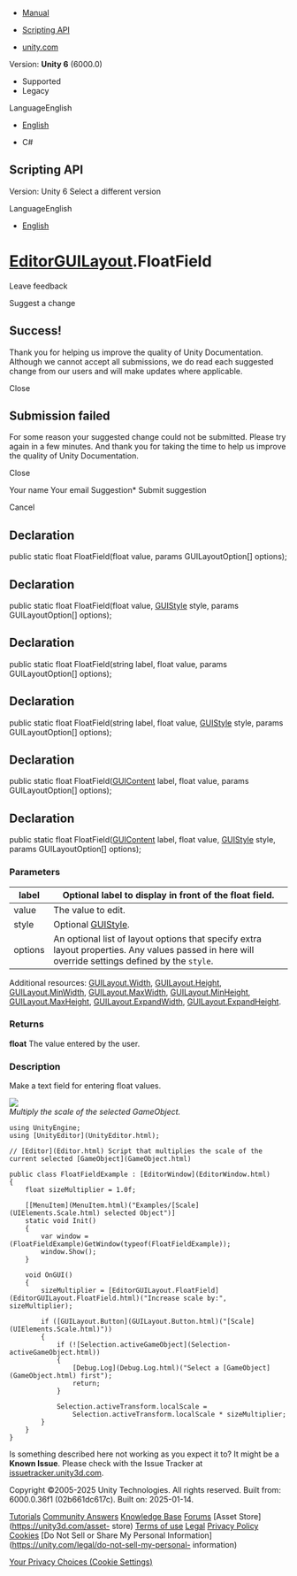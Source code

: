 [ ]()

  * [Manual](../Manual/index.html)
  * [Scripting API](../ScriptReference/index.html)

  * [unity.com](https://unity.com/)

Version: **Unity 6** (6000.0)

  * Supported
  * Legacy

LanguageEnglish

  * [English]()

  * C#

[ ](https://docs.unity3d.com)

## Scripting API

Version: Unity 6 Select a different version

LanguageEnglish

  * [English]()

#  [EditorGUILayout](EditorGUILayout.html).FloatField

Leave feedback

Suggest a change

## Success!

Thank you for helping us improve the quality of Unity Documentation. Although
we cannot accept all submissions, we do read each suggested change from our
users and will make updates where applicable.

Close

## Submission failed

For some reason your suggested change could not be submitted. Please <a>try
again</a> in a few minutes. And thank you for taking the time to help us
improve the quality of Unity Documentation.

Close

Your name Your email Suggestion* Submit suggestion

Cancel

[ ]()

## Declaration

public static float FloatField(float value, params GUILayoutOption[] options);

## Declaration

public static float FloatField(float value, [GUIStyle](GUIStyle.html) style,
params GUILayoutOption[] options);

## Declaration

public static float FloatField(string label, float value, params
GUILayoutOption[] options);

## Declaration

public static float FloatField(string label, float value,
[GUIStyle](GUIStyle.html) style, params GUILayoutOption[] options);

## Declaration

public static float FloatField([GUIContent](GUIContent.html) label, float
value, params GUILayoutOption[] options);

## Declaration

public static float FloatField([GUIContent](GUIContent.html) label, float
value, [GUIStyle](GUIStyle.html) style, params GUILayoutOption[] options);

### Parameters

label | Optional label to display in front of the float field.  
---|---  
value | The value to edit.  
style | Optional [GUIStyle](GUIStyle.html).  
options | An optional list of layout options that specify extra layout properties. Any values passed in here will override settings defined by the `style`.  
Additional resources: [GUILayout.Width](GUILayout.Width.html),
[GUILayout.Height](GUILayout.Height.html),
[GUILayout.MinWidth](GUILayout.MinWidth.html),
[GUILayout.MaxWidth](GUILayout.MaxWidth.html),
[GUILayout.MinHeight](GUILayout.MinHeight.html),
[GUILayout.MaxHeight](GUILayout.MaxHeight.html),
[GUILayout.ExpandWidth](GUILayout.ExpandWidth.html),
[GUILayout.ExpandHeight](GUILayout.ExpandHeight.html).  
  
### Returns

**float** The value entered by the user.

### Description

Make a text field for entering float values.

![](../StaticFiles/ScriptRefImages/EditorGUILayoutFloatField.png)  
_Multiply the scale of the selected GameObject._

    
    
    using UnityEngine;
    using [UnityEditor](UnityEditor.html);  
      
    // [Editor](Editor.html) Script that multiplies the scale of the current selected [GameObject](GameObject.html)  
      
    public class FloatFieldExample : [EditorWindow](EditorWindow.html)
    {
        float sizeMultiplier = 1.0f;  
      
        [[MenuItem](MenuItem.html)("Examples/[Scale](UIElements.Scale.html) selected Object")]
        static void Init()
        {
            var window = (FloatFieldExample)GetWindow(typeof(FloatFieldExample));
            window.Show();
        }  
      
        void OnGUI()
        {
            sizeMultiplier = [EditorGUILayout.FloatField](EditorGUILayout.FloatField.html)("Increase scale by:", sizeMultiplier);  
      
            if ([GUILayout.Button](GUILayout.Button.html)("[Scale](UIElements.Scale.html)"))
            {
                if (![Selection.activeGameObject](Selection-activeGameObject.html))
                {
                    [Debug.Log](Debug.Log.html)("Select a [GameObject](GameObject.html) first");
                    return;
                }  
      
                Selection.activeTransform.localScale =
                    Selection.activeTransform.localScale * sizeMultiplier;
            }
        }
    }
    

Is something described here not working as you expect it to? It might be a
**Known Issue**. Please check with the Issue Tracker at
[issuetracker.unity3d.com](https://issuetracker.unity3d.com).

Copyright ©2005-2025 Unity Technologies. All rights reserved. Built from:
6000.0.36f1 (02b661dc617c). Built on: 2025-01-14.

[Tutorials](https://unity3d.com/learn) [Community
Answers](https://answers.unity3d.com) [Knowledge
Base](https://support.unity3d.com/hc/en-us)
[Forums](https://forum.unity3d.com) [Asset Store](https://unity3d.com/asset-
store) [Terms of use](https://docs.unity3d.com/Manual/TermsOfUse.html)
[Legal](https://unity.com/legal) [Privacy
Policy](https://unity.com/legal/privacy-policy)
[Cookies](https://unity.com/legal/cookie-policy) [Do Not Sell or Share My
Personal Information](https://unity.com/legal/do-not-sell-my-personal-
information)

[Your Privacy Choices (Cookie Settings)](javascript:void\(0\);)

